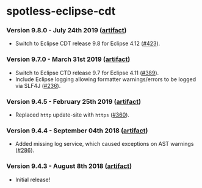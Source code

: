 # spotless-eclipse-cdt

### Version 9.8.0 - July 24th 2019 ([artifact]([jcenter](https://bintray.com/diffplug/opensource/spotless-eclipse-cdt)))

* Switch to Eclipse CDT release 9.8 for Eclipse 4.12 ([#423](https://github.com/diffplug/spotless/pull/423)).

### Version 9.7.0 - March 31st 2019 ([artifact]([jcenter](https://bintray.com/diffplug/opensource/spotless-eclipse-cdt)))

* Switch to Eclipse CTD release 9.7 for Eclipse 4.11 ([#389](https://github.com/diffplug/spotless/pull/389)).
* Include Eclipse logging allowing formatter warnings/errors to be logged via SLF4J ([#236](https://github.com/diffplug/spotless/issues/236)).

### Version 9.4.5 - February 25th 2019 ([artifact]([jcenter](https://bintray.com/diffplug/opensource/spotless-eclipse-cdt)))

* Replaced `http` update-site with `https` ([#360](https://github.com/diffplug/spotless/issues/360)).

### Version 9.4.4 - September 04th 2018 ([artifact]([jcenter](https://bintray.com/diffplug/opensource/spotless-eclipse-cdt)))

* Added missing log service, which caused exceptions on AST warnings ([#286](https://github.com/diffplug/spotless/pull/286)).

### Version 9.4.3 - August 8th 2018 ([artifact]([jcenter](https://bintray.com/diffplug/opensource/spotless-eclipse-cdt)))

* Initial release!
